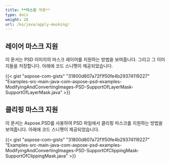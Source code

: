 ```yaml
---
title: **마스킹 적용**
type: docs
weight: 20
url: /ko/java/apply-masking/
---
```



## **레이어 마스크 지원**
이 문서는 PSD 이미지의 마스크 레이어를 지원하는 방법을 보여줍니다. 그리고 그 이미지들을 저장합니다. 아래에 코드 스니펫이 제공되었습니다.

{{< gist "aspose-com-gists" "31800d807a72f1f50fe4b29374119227" "Examples-src-main-java-com-aspose-psd-examples-ModifyingAndConvertingImages-PSD-SupportOfLayerMask-SupportOfLayerMask.java" >}}


## **클리핑 마스크 지원**
이 문서는 Aspose.PSD를 사용하여 PSD 파일에서 클리핑 마스크를 지원하는 방법을 보여줍니다. 아래에 코드 스니펫이 제공되었습니다.

{{< gist "aspose-com-gists" "31800d807a72f1f50fe4b29374119227" "Examples-src-main-java-com-aspose-psd-examples-ModifyingAndConvertingImages-PSD-SupportOfClippingMask-SupportOfClippingMask.java" >}}

